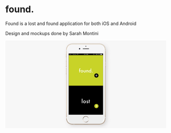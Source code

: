 # found.

Found is a lost and found application for both iOS and Android

Design and mockups done by Sarah Montini

![Alt text](/mainScreen.png?raw=true "Optional Title")
